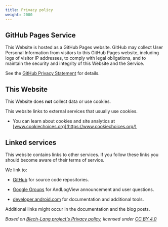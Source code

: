 ```yaml
---
title: Privacy policy
weight: 2000
---
```

## GitHub Pages Service

This Website is hosted as a GitHub Pages website.
GitHub may collect User Personal Information from visitors to this GitHub Pages
website, including logs of visitor IP addresses, to comply with legal
obligations, and to maintain the security and integrity of this Website and the
Service.

See the [GitHub Privacy Statement][gh_privacy] for details.

## This Website

This Website does **not** collect data or use cookies.

This website links to external services that usually use cookies.
- You can learn about cookies and site analytics at [www.cookiechoices.org](https://www.cookiechoices.org/)

## Linked services

This website contains links to other services. If you follow these links you
should become aware of their terms of service.

We link to:

- [GitHub][gh_tos] for source code repositories.

- [Google Groups][groups_tos] for AndLogView announcement and user questions.

- [developer.android.com][android_tos] for documentation and additional tools.

Additional links might occur in the documentation and the blog posts.

*Based on [Blech-Lang project's Privacy policy][blech_privacy], licensed under [CC BY 4.0][blech_license]*

[gh_privacy]: https://help.github.com/en/github/site-policy/github-privacy-statement
[gh_tos]: https://help.github.com/en/github/site-policy/github-terms-of-service
[groups_tos]: https://policies.google.com/terms
[android_tos]: https://developer.android.com/license
[blech_privacy]: https://github.com/blech-lang/blech-doc/blob/f1b5399f4f8f98afaf856149ad899068f46ee35a/website/content/en/about/privacy-policy.md
[blech_license]: https://github.com/blech-lang/blech-doc/blob/f1b5399f4f8f98afaf856149ad899068f46ee35a/LICENSE

